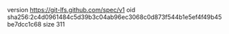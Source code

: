 version https://git-lfs.github.com/spec/v1
oid sha256:2c4d0961484c5d39b3c04ab96ec3068c0d873f544b1e5ef4f49b45be7dcc1c68
size 311
